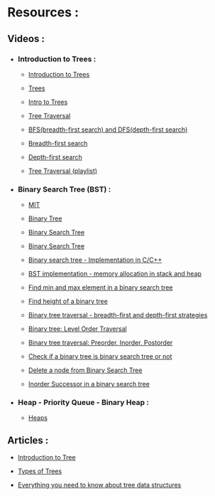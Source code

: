 # Resources :

## Videos :

* ### Introduction to Trees :

    * [Introduction to Trees](https://www.youtube.com/watch?v=qH6yxkw0u78&list=PL2_aWCzGMAwI3W_JlcBbtYTwiQSsOTa6P&index=25)

    * [Trees](https://www.youtube.com/watch?v=oSWTXtMglKE)

    * [Intro to Trees](https://www.coursera.org/lecture/data-structures/trees-95qda)

    * [Tree Traversal](https://www.coursera.org/lecture/data-structures/tree-traversal-fr51b)

    * [BFS(breadth-first search) and DFS(depth-first search)](https://www.youtube.com/watch?v=uWL6FJhq5fM)

    * [Breadth-first search](https://youtu.be/HZ5YTanv5QE)

    * [Depth-first search](https://youtu.be/Urx87-NMm6c)

    * [Tree Traversal (playlist)](https://www.youtube.com/playlist?list=PL9xmBV_5YoZO1JC2RgEi04nLy6D-rKk6b)



* ### Binary Search Tree (BST) :

    * [MIT](https://www.youtube.com/watch?v=76dhtgZt38A&ab_channel=MITOpenCourseWare)

    * [Binary Tree](https://www.youtube.com/watch?v=H5JubkIy_p8&list=PL2_aWCzGMAwI3W_JlcBbtYTwiQSsOTa6P&index=26)

    * [Binary Search Tree](https://www.youtube.com/watch?v=i_Q0v_Ct5lY)

    * [Binary Search Tree](https://www.youtube.com/watch?v=pYT9F8_LFTM&list=PL2_aWCzGMAwI3W_JlcBbtYTwiQSsOTa6P&index=27)

    * [Binary search tree - Implementation in C/C++](https://www.youtube.com/watch?v=COZK7NATh4k&list=PL2_aWCzGMAwI3W_JlcBbtYTwiQSsOTa6P&index=29)

    * [BST implementation - memory allocation in stack and heap](https://www.youtube.com/watch?v=hWokyBoo0aI&list=PL2_aWCzGMAwI3W_JlcBbtYTwiQSsOTa6P&index=29)

    * [Find min and max element in a binary search tree](https://www.youtube.com/watch?v=Ut90klNN264&list=PL2_aWCzGMAwI3W_JlcBbtYTwiQSsOTa6P&index=30)

    * [Find height of a binary tree](https://www.youtube.com/watch?v=_pnqMz5nrRs&list=PL2_aWCzGMAwI3W_JlcBbtYTwiQSsOTa6P&index=31)

    * [Binary tree traversal - breadth-first and depth-first strategies](https://www.youtube.com/watch?v=9RHO6jU--GU&list=PL2_aWCzGMAwI3W_JlcBbtYTwiQSsOTa6P&index=32)

    * [Binary tree: Level Order Traversal](https://www.youtube.com/watch?v=86g8jAQug04&list=PL2_aWCzGMAwI3W_JlcBbtYTwiQSsOTa6P&index=33)

    * [Binary tree traversal: Preorder, Inorder, Postorder](https://www.youtube.com/watch?v=gm8DUJJhmY4&list=PL2_aWCzGMAwI3W_JlcBbtYTwiQSsOTa6P&index=34)

    * [Check if a binary tree is binary search tree or not](https://www.youtube.com/watch?v=yEwSGhSsT0U&list=PL2_aWCzGMAwI3W_JlcBbtYTwiQSsOTa6P&index=35)

    * [Delete a node from Binary Search Tree](https://www.youtube.com/watch?v=gcULXE7ViZw&list=PL2_aWCzGMAwI3W_JlcBbtYTwiQSsOTa6P&index=36)

    * [Inorder Successor in a binary search tree](https://www.youtube.com/watch?v=5cPbNCrdotA&list=PL2_aWCzGMAwI3W_JlcBbtYTwiQSsOTa6P&index=37)



* ### Heap - Priority Queue - Binary Heap :

    * [Heaps](https://www.youtube.com/watch?v=t0Cq6tVNRBA)

## Articles :

* [Introduction to Tree](https://www.geeksforgeeks.org/introduction-to-tree-data-structure-and-algorithm-tutorials/)

* [Types of Trees](https://www.thecrazyprogrammer.com/2019/09/types-of-trees-in-data-structure.html)

* [Everything you need to know about tree data structures](https://www.freecodecamp.org/news/all-you-need-to-know-about-tree-data-structures-bceacb85490c/)


